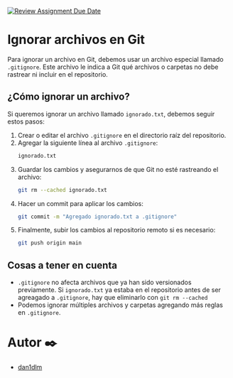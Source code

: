 [![Review Assignment Due Date](https://classroom.github.com/assets/deadline-readme-button-22041afd0340ce965d47ae6ef1cefeee28c7c493a6346c4f15d667ab976d596c.svg)](https://classroom.github.com/a/kl-E8VQf)
# Ignorar archivos en Git

Para ignorar un archivo en Git, debemos usar un archivo especial llamado `.gitignore`. Este archivo le indica a Git qué archivos o carpetas no debe rastrear ni incluir en el repositorio.

## ¿Cómo ignorar un archivo?
Si queremos ignorar un archivo llamado `ignorado.txt`, debemos seguir estos pasos:

1. Crear o editar el archivo `.gitignore` en el directorio raíz del repositorio.
2. Agregar la siguiente línea al archivo `.gitignore`:
   ```sh
   ignorado.txt
3. Guardar los cambios y asegurarnos de que Git no esté rastreando el archivo:
   ```sh
   git rm --cached ignorado.txt  
4. Hacer un commit para aplicar los cambios:
   ```sh
   git commit -m "Agregado ignorado.txt a .gitignore"
5. Finalmente, subir los cambios al repositorio remoto si es necesario:
   ```sh
   git push origin main  

## Cosas a tener en cuenta
* `.gitignore` no afecta archivos que ya han sido versionados previamente. Si `ignorado.txt` ya estaba en el repositorio antes de ser agreagado a `.gitignore`, hay que eliminarlo con `git rm --cached`
* Podemos ignorar múltiples archivos y carpetas agregando más reglas en `.gitignore`.

# Autor ✒️
* [dan1dlm](https://github.com/dan1dlm)
